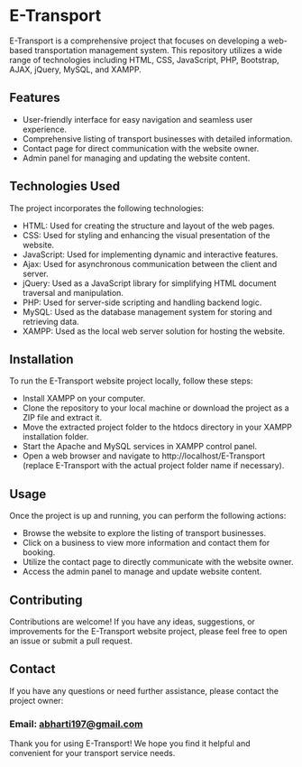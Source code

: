 # E-Transport
E-Transport is a comprehensive project that focuses on developing a web-based transportation management system. 
This repository utilizes a wide range of technologies including HTML, CSS, JavaScript, PHP, Bootstrap, AJAX, jQuery, MySQL, and XAMPP.

## Features
* User-friendly interface for easy navigation and seamless user experience.
* Comprehensive listing of transport businesses with detailed information.
* Contact page for direct communication with the website owner.
* Admin panel for managing and updating the website content.

## Technologies Used
The project incorporates the following technologies:

* HTML: Used for creating the structure and layout of the web pages.
* CSS: Used for styling and enhancing the visual presentation of the website.
* JavaScript: Used for implementing dynamic and interactive features.
* Ajax: Used for asynchronous communication between the client and server.
* jQuery: Used as a JavaScript library for simplifying HTML document traversal and manipulation.
* PHP: Used for server-side scripting and handling backend logic.
* MySQL: Used as the database management system for storing and retrieving data.
* XAMPP: Used as the local web server solution for hosting the website.

## Installation
To run the E-Transport website project locally, follow these steps:

* Install XAMPP on your computer.
* Clone the repository to your local machine or download the project as a ZIP file and extract it.
* Move the extracted project folder to the htdocs directory in your XAMPP installation folder.
* Start the Apache and MySQL services in XAMPP control panel.
* Open a web browser and navigate to http://localhost/E-Transport (replace E-Transport with the actual project folder name if necessary).

## Usage
Once the project is up and running, you can perform the following actions:

* Browse the website to explore the listing of transport businesses.
* Click on a business to view more information and contact them for booking.
* Utilize the contact page to directly communicate with the website owner.
* Access the admin panel to manage and update website content.

## Contributing
Contributions are welcome! If you have any ideas, suggestions, or improvements for the E-Transport website project, please feel free to open an issue or submit a pull request.

## Contact
If you have any questions or need further assistance, please contact the project owner:

### Email: abharti197@gmail.com

Thank you for using E-Transport! We hope you find it helpful and convenient for your transport service needs.





